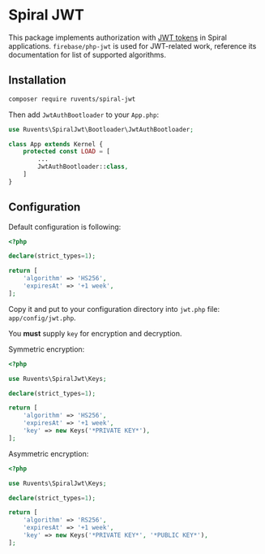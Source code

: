 # Spiral JWT

This package implements authorization with
[JWT tokens](https://jwt.io/introduction) in Spiral applications. 
`firebase/php-jwt` is used for JWT-related work, reference its documentation
for list of supported algorithms.

## Installation

```sh
composer require ruvents/spiral-jwt
```

Then add `JwtAuthBootloader` to your `App.php`:

```php
use Ruvents\SpiralJwt\Bootloader\JwtAuthBootloader;

class App extends Kernel {
    protected const LOAD = [
        ...
        JwtAuthBootloader::class,
    ]
}
```


## Configuration

Default configuration is following:

```php
<?php

declare(strict_types=1);

return [
    'algorithm' => 'HS256',
    'expiresAt' => '+1 week',
];
```

Copy it and put to your configuration directory into `jwt.php` file:
`app/config/jwt.php`.

You **must** supply `key` for encryption and decryption.

Symmetric encryption:

```php
<?php

use Ruvents\SpiralJwt\Keys;

declare(strict_types=1);

return [
    'algorithm' => 'HS256',
    'expiresAt' => '+1 week',
    'key' => new Keys('*PRIVATE KEY*'),
];
```

Asymmetric encryption:

```php
<?php

use Ruvents\SpiralJwt\Keys;

declare(strict_types=1);

return [
    'algorithm' => 'RS256',
    'expiresAt' => '+1 week',
    'key' => new Keys('*PRIVATE KEY*', '*PUBLIC KEY*'),
];
```
